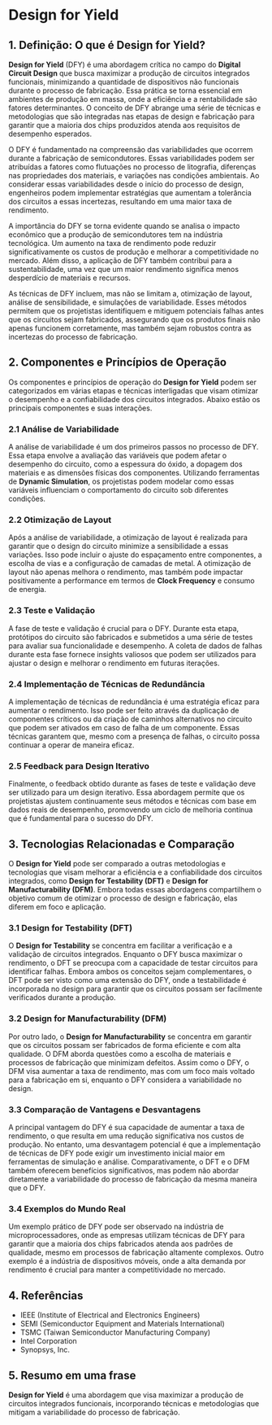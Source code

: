 # Design for Yield

## 1. Definição: O que é **Design for Yield**?
**Design for Yield** (DFY) é uma abordagem crítica no campo do **Digital Circuit Design** que busca maximizar a produção de circuitos integrados funcionais, minimizando a quantidade de dispositivos não funcionais durante o processo de fabricação. Essa prática se torna essencial em ambientes de produção em massa, onde a eficiência e a rentabilidade são fatores determinantes. O conceito de DFY abrange uma série de técnicas e metodologias que são integradas nas etapas de design e fabricação para garantir que a maioria dos chips produzidos atenda aos requisitos de desempenho esperados.

O DFY é fundamentado na compreensão das variabilidades que ocorrem durante a fabricação de semicondutores. Essas variabilidades podem ser atribuídas a fatores como flutuações no processo de litografia, diferenças nas propriedades dos materiais, e variações nas condições ambientais. Ao considerar essas variabilidades desde o início do processo de design, engenheiros podem implementar estratégias que aumentam a tolerância dos circuitos a essas incertezas, resultando em uma maior taxa de rendimento.

A importância do DFY se torna evidente quando se analisa o impacto econômico que a produção de semicondutores tem na indústria tecnológica. Um aumento na taxa de rendimento pode reduzir significativamente os custos de produção e melhorar a competitividade no mercado. Além disso, a aplicação de DFY também contribui para a sustentabilidade, uma vez que um maior rendimento significa menos desperdício de materiais e recursos.

As técnicas de DFY incluem, mas não se limitam a, otimização de layout, análise de sensibilidade, e simulações de variabilidade. Esses métodos permitem que os projetistas identifiquem e mitiguem potenciais falhas antes que os circuitos sejam fabricados, assegurando que os produtos finais não apenas funcionem corretamente, mas também sejam robustos contra as incertezas do processo de fabricação.

## 2. Componentes e Princípios de Operação
Os componentes e princípios de operação do **Design for Yield** podem ser categorizados em várias etapas e técnicas interligadas que visam otimizar o desempenho e a confiabilidade dos circuitos integrados. Abaixo estão os principais componentes e suas interações.

### 2.1 Análise de Variabilidade
A análise de variabilidade é um dos primeiros passos no processo de DFY. Essa etapa envolve a avaliação das variáveis que podem afetar o desempenho do circuito, como a espessura do óxido, a dopagem dos materiais e as dimensões físicas dos componentes. Utilizando ferramentas de **Dynamic Simulation**, os projetistas podem modelar como essas variáveis influenciam o comportamento do circuito sob diferentes condições.

### 2.2 Otimização de Layout
Após a análise de variabilidade, a otimização de layout é realizada para garantir que o design do circuito minimize a sensibilidade a essas variações. Isso pode incluir o ajuste do espaçamento entre componentes, a escolha de vias e a configuração de camadas de metal. A otimização de layout não apenas melhora o rendimento, mas também pode impactar positivamente a performance em termos de **Clock Frequency** e consumo de energia.

### 2.3 Teste e Validação
A fase de teste e validação é crucial para o DFY. Durante esta etapa, protótipos do circuito são fabricados e submetidos a uma série de testes para avaliar sua funcionalidade e desempenho. A coleta de dados de falhas durante esta fase fornece insights valiosos que podem ser utilizados para ajustar o design e melhorar o rendimento em futuras iterações.

### 2.4 Implementação de Técnicas de Redundância
A implementação de técnicas de redundância é uma estratégia eficaz para aumentar o rendimento. Isso pode ser feito através da duplicação de componentes críticos ou da criação de caminhos alternativos no circuito que podem ser ativados em caso de falha de um componente. Essas técnicas garantem que, mesmo com a presença de falhas, o circuito possa continuar a operar de maneira eficaz.

### 2.5 Feedback para Design Iterativo
Finalmente, o feedback obtido durante as fases de teste e validação deve ser utilizado para um design iterativo. Essa abordagem permite que os projetistas ajustem continuamente seus métodos e técnicas com base em dados reais de desempenho, promovendo um ciclo de melhoria contínua que é fundamental para o sucesso do DFY.

## 3. Tecnologias Relacionadas e Comparação
O **Design for Yield** pode ser comparado a outras metodologias e tecnologias que visam melhorar a eficiência e a confiabilidade dos circuitos integrados, como **Design for Testability (DFT)** e **Design for Manufacturability (DFM)**. Embora todas essas abordagens compartilhem o objetivo comum de otimizar o processo de design e fabricação, elas diferem em foco e aplicação.

### 3.1 Design for Testability (DFT)
O **Design for Testability** se concentra em facilitar a verificação e a validação de circuitos integrados. Enquanto o DFY busca maximizar o rendimento, o DFT se preocupa com a capacidade de testar circuitos para identificar falhas. Embora ambos os conceitos sejam complementares, o DFT pode ser visto como uma extensão do DFY, onde a testabilidade é incorporada no design para garantir que os circuitos possam ser facilmente verificados durante a produção.

### 3.2 Design for Manufacturability (DFM)
Por outro lado, o **Design for Manufacturability** se concentra em garantir que os circuitos possam ser fabricados de forma eficiente e com alta qualidade. O DFM aborda questões como a escolha de materiais e processos de fabricação que minimizam defeitos. Assim como o DFY, o DFM visa aumentar a taxa de rendimento, mas com um foco mais voltado para a fabricação em si, enquanto o DFY considera a variabilidade no design.

### 3.3 Comparação de Vantagens e Desvantagens
A principal vantagem do DFY é sua capacidade de aumentar a taxa de rendimento, o que resulta em uma redução significativa nos custos de produção. No entanto, uma desvantagem potencial é que a implementação de técnicas de DFY pode exigir um investimento inicial maior em ferramentas de simulação e análise. Comparativamente, o DFT e o DFM também oferecem benefícios significativos, mas podem não abordar diretamente a variabilidade do processo de fabricação da mesma maneira que o DFY.

### 3.4 Exemplos do Mundo Real
Um exemplo prático de DFY pode ser observado na indústria de microprocessadores, onde as empresas utilizam técnicas de DFY para garantir que a maioria dos chips fabricados atenda aos padrões de qualidade, mesmo em processos de fabricação altamente complexos. Outro exemplo é a indústria de dispositivos móveis, onde a alta demanda por rendimento é crucial para manter a competitividade no mercado.

## 4. Referências
- IEEE (Institute of Electrical and Electronics Engineers)
- SEMI (Semiconductor Equipment and Materials International)
- TSMC (Taiwan Semiconductor Manufacturing Company)
- Intel Corporation
- Synopsys, Inc.

## 5. Resumo em uma frase
**Design for Yield** é uma abordagem que visa maximizar a produção de circuitos integrados funcionais, incorporando técnicas e metodologias que mitigam a variabilidade do processo de fabricação.